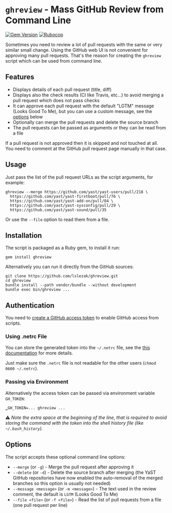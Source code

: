 # `ghreview` - Mass GitHub Review from Command Line

[![Gem Version](https://badge.fury.io/rb/ghreview.svg)](https://badge.fury.io/rb/ghreview)
[![Rubocop](https://github.com/lslezak/ghreview/workflows/Rubocop/badge.svg)](
https://github.com/lslezak/ghreview/actions?query=workflow%3ARubocop+branch%3Amaster)


Sometimes you need to review a lot of pull requests with the same or very similar
small change. Using the GitHub web UI is not convenient for approving many pull
requests. That's the reason for creating the `ghreview` script which can be
used from command line.

## Features

- Displays details of each pull request (title, diff)
- Displays also the check results (CI like Travis, etc...) to avoid merging
  a pull request which does not pass checks
- It can approve each pull request with the default "LGTM" message (Looks Good
  To Me), but you can use a custom message, see the [options](#options) below
- Optionally can merge the pull requests and delete the source branch
- The pull requests can be passed as arguments or they can be read from a file

If a pull request is not approved then it is skipped and not touched at all.
You need to comment at the GitHub pull request page manually in that case.

## Usage

Just pass the list of the pull request URLs as the script arguments, for
example:

```shell
ghreview --merge https://github.com/yast/yast-users/pull/218 \
  https://github.com/yast/yast-firstboot/pull/76 \
  https://github.com/yast/yast-add-on/pull/84 \
  https://github.com/yast/yast-sysconfig/pull/29 \
  https://github.com/yast/yast-sound/pull/35
```

Or use the `--file` option to read them from a file.

## Installation

The script is packaged as a Ruby gem, to install it run:

```shell
gem install ghreview
```

Alternatively you can run it directly from the GitHub sources:

```shell
git clone https://github.com/lslezak/ghreview.git
cd ghreview
bundle install --path vendor/bundle --without development
bundle exec bin/ghreview ...
```

## Authentication

You need to [create a GitHub access token](https://github.com/settings/tokens)
to enable GitHub access from scripts.

### Using .netrc File

You can store the generated token into the `~/.netrc` file, see the
[this documentation](https://github.com/octokit/octokit.rb#using-a-netrc-file)
for more details.

Just make sure the `.netrc` file is not readable for the other users
(`chmod 0600 ~/.netrc`).

### Passing via Environment

Alternatively the access token can be passed via environment variable `GH_TOKEN`:

```shell
␣GH_TOKEN=... ghreview ...
```

:warning: *Note the extra space at the beginning of the line, that is
required to avoid storing the command with the token into the shell history file
(like `~/.bash_history`).*

## Options

The script accepts these optional command line options:

- `--merge` (or `-g`) - Merge the pull request after approving it
- `--delete` (or `-d`) - Delete the source branch after merging (the YaST
  GitHub repositories have now enabled the auto-removal of the merged branches
  so this option is usually not needed)
- `--message <message>` (or `-m <message>`) - The text used in the review
  comment, the default is `LGTM` (Looks Good To Me)
- `--file <file>` (or `-f <file>`) - Read the list of pull requests from a file
  (one pull request per line)
